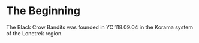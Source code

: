 <!-- TITLE: Corp History -->
<!-- SUBTITLE: A quick summary of Corp History -->

# The Beginning
The Black Crow Bandits was founded in YC 118.09.04 in the Korama system of the Lonetrek region.